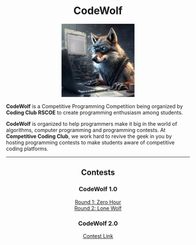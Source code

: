 <div align="center">
        <h1>CodeWolf</h1>
    </div>
    <p align="center">
        <img style="width:200px" src="https://github.com/competitive-code/CodeWolf-2-0/blob/main/codewolf.jpeg"
            alt="CodeWolf" />
    </p>
    <p>
        <strong>CodeWolf</strong> is a Competitive Programming Competition being organized by <strong> Coding Club
            RSCOE</strong> to create programming enthusiasm among students.
    </p>
    <p>
        <strong>CodeWolf</strong> is organized to help programmers make it big in the world of algorithms, computer
        programming and programming contests. At <strong>Competitive Coding Club</strong>, we work hard to revive the
        geek in you by hosting programming contests to make students aware of competitive coding platforms.
    </p>
    <hr>
    <h2 align="center">Contests</h2>
    <div align="center">
        <h3>CodeWolf 1.0</h3>
        <a href="https://www.hackerrank.com/0-hour-round-1" target="_blank">Round 1: Zero Hour</a> <br>
        <a href="https://www.hackerrank.com/lone-wolf-round-2-1" target="_blank">Round 2: Lone Wolf</a>
    </div>
    <div align="center">
        <h3>CodeWolf 2.0</h3>
        <a href="https://www.hackerrank.com/codewolf-2-0" target="_blank">Contest Link</a>
    </div>
